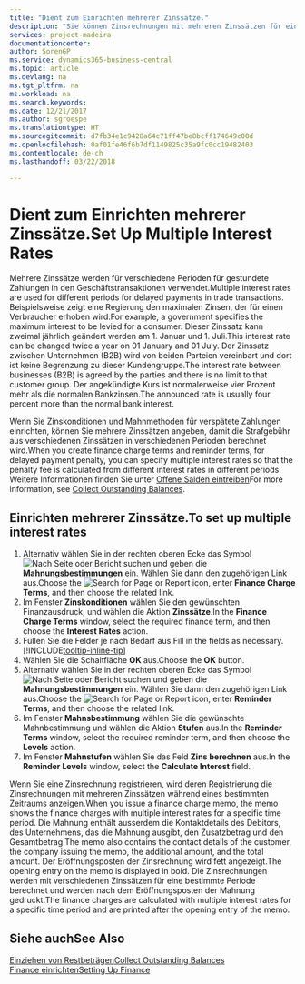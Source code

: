 ```yaml
---
title: "Dient zum Einrichten mehrerer Zinssätze."
description: "Sie können Zinsrechnungen mit mehreren Zinssätzen für eine bestimmte Periode berechnen. Die Zinsberechnung ist für alle finanziellen Belastungen, nur mit Veränderung des Zinssatzes für eine bestimmte Periode ähnlich."
services: project-madeira
documentationcenter: 
author: SorenGP
ms.service: dynamics365-business-central
ms.topic: article
ms.devlang: na
ms.tgt_pltfrm: na
ms.workload: na
ms.search.keywords: 
ms.date: 12/21/2017
ms.author: sgroespe
ms.translationtype: HT
ms.sourcegitcommit: d7fb34e1c9428a64c71ff47be8bcff174649c00d
ms.openlocfilehash: 0af01fe46f6b7df1149825c35a9fc0cc19482403
ms.contentlocale: de-ch
ms.lasthandoff: 03/22/2018

---
```

# <a name="set-up-multiple-interest-rates"></a><span data-ttu-id="3fde1-104">Dient zum Einrichten mehrerer Zinssätze.</span><span class="sxs-lookup"><span data-stu-id="3fde1-104">Set Up Multiple Interest Rates</span></span>
<span data-ttu-id="3fde1-105">Mehrere Zinssätze werden für verschiedene Perioden für gestundete Zahlungen in den Geschäftstransaktionen verwendet.</span><span class="sxs-lookup"><span data-stu-id="3fde1-105">Multiple interest rates are used for different periods for delayed payments in trade transactions.</span></span> <span data-ttu-id="3fde1-106">Beispielsweise zeigt eine Regierung den maximalen Zinsen, der für einen Verbraucher erhoben wird.</span><span class="sxs-lookup"><span data-stu-id="3fde1-106">For example, a government specifies the maximum interest to be levied for a consumer.</span></span> <span data-ttu-id="3fde1-107">Dieser Zinssatz kann zweimal jährlich geändert werden am 1. Januar und 1. Juli.</span><span class="sxs-lookup"><span data-stu-id="3fde1-107">This interest rate can be changed twice a year on 01 January and 01 July.</span></span> <span data-ttu-id="3fde1-108">Der Zinssatz zwischen Unternehmen (B2B) wird von beiden Parteien vereinbart und dort ist keine Begrenzung zu dieser Kundengruppe.</span><span class="sxs-lookup"><span data-stu-id="3fde1-108">The interest rate between businesses (B2B) is agreed by the parties and there is no limit to that customer group.</span></span> <span data-ttu-id="3fde1-109">Der angekündigte Kurs ist normalerweise vier Prozent mehr als die normalen Bankzinsen.</span><span class="sxs-lookup"><span data-stu-id="3fde1-109">The announced rate is usually four percent more than the normal bank interest.</span></span>

<span data-ttu-id="3fde1-110">Wenn Sie Zinskonditionen und Mahnmethoden für verspätete Zahlungen einrichten, können Sie mehrere Zinssätzen angeben, damit die Strafgebühr aus verschiedenen Zinssätzen in verschiedenen Perioden berechnet wird.</span><span class="sxs-lookup"><span data-stu-id="3fde1-110">When you create finance charge terms and reminder terms, for delayed payment penalty, you can specify multiple interest rates so that the penalty fee is calculated from different interest rates in different periods.</span></span> <span data-ttu-id="3fde1-111">Weitere Informationen finden Sie unter [Offene Salden eintreiben](receivables-collect-outstanding-balances.md)</span><span class="sxs-lookup"><span data-stu-id="3fde1-111">For more information, see [Collect Outstanding Balances](receivables-collect-outstanding-balances.md).</span></span>

## <a name="to-set-up-multiple-interest-rates"></a><span data-ttu-id="3fde1-112">Einrichten mehrerer Zinssätze.</span><span class="sxs-lookup"><span data-stu-id="3fde1-112">To set up multiple interest rates</span></span>  
1.  <span data-ttu-id="3fde1-113">Alternativ wählen Sie in der rechten oberen Ecke das Symbol ![Nach Seite oder Bericht suchen](media/ui-search/search_small.png "Nach Seite oder Bericht suchen") und geben die **Mahnungsbestimmungen** ein. Wählen Sie dann den zugehörigen Link aus.</span><span class="sxs-lookup"><span data-stu-id="3fde1-113">Choose the ![Search for Page or Report](media/ui-search/search_small.png "Search for Page or Report icon") icon, enter **Finance Charge Terms**, and then choose the related link.</span></span>  
2.  <span data-ttu-id="3fde1-114">Im Fenster **Zinskonditionen** wählen Sie den gewünschten Finanzausdruck, und wählen die Aktion **Zinssätze**.</span><span class="sxs-lookup"><span data-stu-id="3fde1-114">In the **Finance Charge Terms** window, select the required finance term, and then choose the **Interest Rates** action.</span></span>  
3.  <span data-ttu-id="3fde1-115">Füllen Sie die Felder je nach Bedarf aus.</span><span class="sxs-lookup"><span data-stu-id="3fde1-115">Fill in the fields as necessary.</span></span> [!INCLUDE[tooltip-inline-tip](includes/tooltip-inline-tip_md.md)]
4.  <span data-ttu-id="3fde1-116">Wählen Sie die Schaltfläche **OK** aus.</span><span class="sxs-lookup"><span data-stu-id="3fde1-116">Choose the **OK** button.</span></span>  
5.  <span data-ttu-id="3fde1-117">Alternativ wählen Sie in der rechten oberen Ecke das Symbol ![Nach Seite oder Bericht suchen](media/ui-search/search_small.png "Nach Seite oder Bericht suchen") und geben die **Mahnungsbestimmungen** ein. Wählen Sie dann den zugehörigen Link aus.</span><span class="sxs-lookup"><span data-stu-id="3fde1-117">Choose the ![Search for Page or Report](media/ui-search/search_small.png "Search for Page or Report icon") icon, enter **Reminder Terms**, and then choose the related link.</span></span>  
6.  <span data-ttu-id="3fde1-118">Im Fenster **Mahnsbestimmung** wählen Sie die gewünschte Mahnbestimmung und wählen die Aktion **Stufen** aus.</span><span class="sxs-lookup"><span data-stu-id="3fde1-118">In the **Reminder Terms** window, select the required reminder term, and then choose the **Levels** action.</span></span>  
7.  <span data-ttu-id="3fde1-119">Im Fenster **Mahnstufen** wählen Sie das Feld **Zins berechnen** aus.</span><span class="sxs-lookup"><span data-stu-id="3fde1-119">In the **Reminder Levels** window, select the **Calculate Interest** field.</span></span>  

<span data-ttu-id="3fde1-120">Wenn Sie eine Zinsrechnung registrieren, wird deren Registrierung die Zinsrechnungen mit mehreren Zinssätzen während eines bestimmten Zeitraums anzeigen.</span><span class="sxs-lookup"><span data-stu-id="3fde1-120">When you issue a finance charge memo, the memo shows the finance charges with multiple interest rates for a specific time period.</span></span> <span data-ttu-id="3fde1-121">Die Mahnung enthält ausserdem die Kontaktdetails des Debitors, des Unternehmens, das die Mahnung ausgibt, den Zusatzbetrag und den Gesamtbetrag.</span><span class="sxs-lookup"><span data-stu-id="3fde1-121">The memo also contains the contact details of the customer, the company issuing the memo, the additional amount, and the total amount.</span></span> <span data-ttu-id="3fde1-122">Der Eröffnungsposten der Zinsrechnung wird fett angezeigt.</span><span class="sxs-lookup"><span data-stu-id="3fde1-122">The opening entry on the memo is displayed in bold.</span></span> <span data-ttu-id="3fde1-123">Die Zinsrechnungen werden mit verschiedenen Zinssätzen für eine bestimmte Periode berechnet und werden nach dem Eröffnungsposten der Mahnung gedruckt.</span><span class="sxs-lookup"><span data-stu-id="3fde1-123">The finance charges are calculated with multiple interest rates for a specific time period and are printed after the opening entry of the memo.</span></span>  

## <a name="see-also"></a><span data-ttu-id="3fde1-124">Siehe auch</span><span class="sxs-lookup"><span data-stu-id="3fde1-124">See Also</span></span>  
[<span data-ttu-id="3fde1-125">Einziehen von Restbeträgen</span><span class="sxs-lookup"><span data-stu-id="3fde1-125">Collect Outstanding Balances</span></span>](receivables-collect-outstanding-balances.md)  
[<span data-ttu-id="3fde1-126">Finance einrichten</span><span class="sxs-lookup"><span data-stu-id="3fde1-126">Setting Up Finance</span></span>](finance-setup-finance.md)

